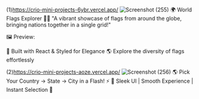 
(1)https://crio-mini-projects-6ybr.vercel.app/
![Screenshot (255)](https://github.com/user-attachments/assets/c67cf99b-8915-4711-b7a3-e7d6e5395e74)
🌍 World Flags Explorer 🏳️‍🌈
"A vibrant showcase of flags from around the globe, bringing nations together in a single grid!"

🖼️ Preview:

🚀 Built with React & Styled for Elegance
🌎 Explore the diversity of flags effortlessly

(2)https://crio-mini-projects-aoze.vercel.app/
![Screenshot (256)](https://github.com/user-attachments/assets/1fce914b-7470-443c-b56c-9731c985528d)
🌎 Pick Your Country → State → City in a Flash! ⚡
🎨 Sleek UI | Smooth Experience | Instant Selection 🎯
